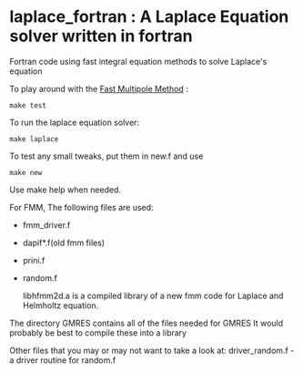 laplace_fortran : A Laplace Equation solver written in fortran
==============================================================

Fortran code using fast integral equation methods to solve Laplace's equation

To play around with the [Fast Multipole Method](http://en.wikipedia.org/wiki/Fast_multipole_method) : 
    
    make test

To run the laplace equation solver:
    
    make laplace

To test any small tweaks, put them in new.f and use
    
    make new

Use
    make help
when needed.

For FMM, The following files are used:
* fmm_driver.f
* dapif*.f(old fmm files)
* prini.f
* random.f

    
    libhfmm2d.a 
is a compiled library of a new fmm code for Laplace and Helmholtz equation.

The directory GMRES contains all of the files needed for GMRES
It would probably be best to compile these into a library

Other files that you may or may not want to take a look at:
 driver_random.f - a driver routine for random.f


